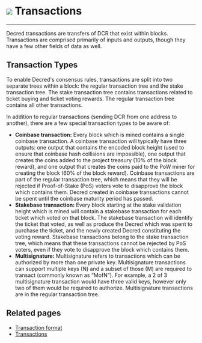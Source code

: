 # <img class="dcr-icon" src="/img/dcr-icons/Transactions.svg" /> Transactions

---

Decred transactions are transfers of DCR that exist within blocks. Transactions are comprised primarily of inputs and outputs, though they have a few other fields of data as well. 


## Transaction Types

To enable Decred's consensus rules, transactions are split into two separate trees within a block: the regular transaction tree and the stake transaction tree. The stake transaction tree contains transactions related to ticket buying and ticket voting rewards. The regular transaction tree contains all other transactions. 

In addition to regular transactions (sending DCR from one address to another), there are a few special transaction types to be aware of:

* **Coinbase transaction:** Every block which is mined contains a single coinbase transaction. A coinbase transaction will typically have three outputs: one output that contains the encoded block height (used to ensure that coinbase hash collisions are impossible), one output that creates the coins added to the project treasury (10% of the block reward), and one output that creates the coins paid to the PoW miner for creating the block (60% of the block reward). Coinbase transactions are part of the regular transaction tree, which means that they will be rejected if Proof-of-Stake (PoS) voters vote to disapprove the block which contains them. Decred created in coinbase transactions cannot be spent until the coinbase maturity period has passed.
* **Stakebase transaction:** Every block starting at the stake validation height which is mined will contain a stakebase transaction for each ticket which voted on that block. The stakebase transaction will identify the ticket that voted, as well as produce the Decred which was spent to purchase the ticket, and the newly created Decred constituting the voting reward. Stakebase transactions belong to the stake transaction tree, which means that these transactions cannot be rejected by PoS voters, even if they vote to disapprove the block which contains them.
* **Multisignature:** Multisignature refers to transactions which can be authorized by more than one private key. Multisignature transactions can support multiple keys (N) and a subset of those (M) are required to transact (commonly known as “MofN”). For example, a 2 of 3 multisignature transaction would have three valid keys, however only two of them would be required to authorize. Multisignature transactions are in the regular transaction tree.


## Related pages

- [Transaction format](transaction-format.md)
- [Transactions](opcodes.md)